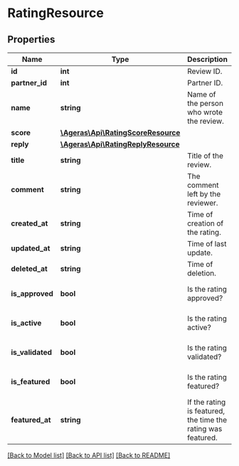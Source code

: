 # RatingResource

## Properties
Name | Type | Description | Notes
------------ | ------------- | ------------- | -------------
**id** | **int** | Review ID. | [optional] 
**partner_id** | **int** | Partner ID. | [optional] 
**name** | **string** | Name of the person who wrote the review. | [optional] 
**score** | [**\Ageras\Api\RatingScoreResource**](RatingScoreResource.md) |  | [optional] 
**reply** | [**\Ageras\Api\RatingReplyResource**](RatingReplyResource.md) |  | [optional] 
**title** | **string** | Title of the review. | [optional] 
**comment** | **string** | The comment left by the reviewer. | [optional] 
**created_at** | **string** | Time of creation of the rating. | [optional] 
**updated_at** | **string** | Time of last update. | [optional] 
**deleted_at** | **string** | Time of deletion. | [optional] 
**is_approved** | **bool** | Is the rating approved? | [optional] [default to false]
**is_active** | **bool** | Is the rating active? | [optional] [default to false]
**is_validated** | **bool** | Is the rating validated? | [optional] [default to false]
**is_featured** | **bool** | Is the rating featured? | [optional] [default to false]
**featured_at** | **string** | If the rating is featured, the time the rating was featured. | [optional] 

[[Back to Model list]](../README.md#documentation-for-models) [[Back to API list]](../README.md#documentation-for-api-endpoints) [[Back to README]](../README.md)


